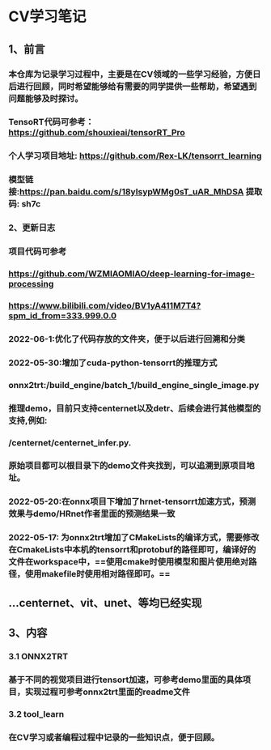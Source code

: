# CV学习笔记

## 1、前言

### 本仓库为记录学习过程中，主要是在CV领域的一些学习经验，方便日后进行回顾，同时希望能够给有需要的同学提供一些帮助，希望遇到问题能够及时探讨。

### TensoRT代码可参考：https://github.com/shouxieai/tensorRT_Pro

### 个人学习项目地址: https://github.com/Rex-LK/tensorrt_learning

### 模型链接:https://pan.baidu.com/s/18yIsypWMg0sT_uAR_MhDSA 提取码: sh7c

### 2、更新日志

### 项目代码可参考

### https://github.com/WZMIAOMIAO/deep-learning-for-image-processing

### https://www.bilibili.com/video/BV1yA411M7T4?spm_id_from=333.999.0.0

### 2022-06-1:优化了代码存放的文件夹，便于以后进行回溯和分类

### 2022-05-30:增加了cuda-python-tensorrt的推理方式

### onnx2trt:/build_engine/batch_1/build_engine_single_image.py

### 推理demo，目前只支持centernet以及detr、后续会进行其他模型的支持,例如:

### /centernet/centernet_infer.py.

### 原始项目都可以根目录下的demo文件夹找到，可以追溯到原项目地址。

### 2022-05-20:在onnx项目下增加了hrnet-tensorrt加速方式，预测效果与demo/HRnet作者里面的预测结果一致

### 2022-05-17: 为onnx2trt增加了CMakeLists的编译方式，需要修改在CmakeLists中本机的tensorrt和protobuf的路径即可，编译好的文件在workspace中，==使用cmake时使用模型和图片使用绝对路径，使用makefile时使用相对路径即可。==

## ...centernet、vit、unet、等均已经实现

## 3、内容

### 3.1 ONNX2TRT

### 基于不同的视觉项目进行tensort加速，可参考demo里面的具体项目，实现过程可参考onnx2trt里面的readme文件

### 3.2 tool_learn

### 在CV学习或者编程过程中记录的一些知识点，便于回顾。

